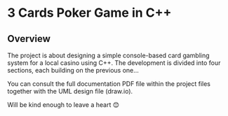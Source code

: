 # **3 Cards Poker Game in C++**

## Overview
The project is about designing a simple console-based card gambling system for a local casino using C++. The development is divided into four sections, each building on the previous one...

You can consult the full documentation PDF file within the project files together with the UML design file (draw.io). 

Will be kind enough to leave a heart 😊
